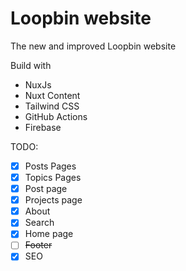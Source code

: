 # Loopbin website

The new and improved Loopbin website

Build with

- NuxJs
- Nuxt Content
- Tailwind CSS
- GitHub Actions
- Firebase

TODO:

- [x] Posts Pages
- [x] Topics Pages
- [x] Post page
- [x] Projects page
- [x] About
- [x] Search
- [x] Home page
- [ ] ~~Footer~~
- [x] SEO
